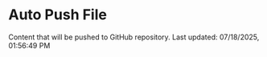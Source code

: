 # Auto Push File

Content that will be pushed to GitHub repository.
Last updated: 07/18/2025, 01:56:49 PM